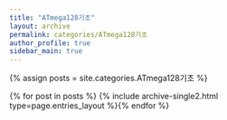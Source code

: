```yaml
---
title: "ATmega128기초"
layout: archive
permalink: categories/ATmega128기초
author_profile: true
sidebar_main: true
---
```


{% assign posts = site.categories.ATmega128기초 %}

{% for post in posts %} {% include archive-single2.html type=page.entries_layout %}{% endfor %}
